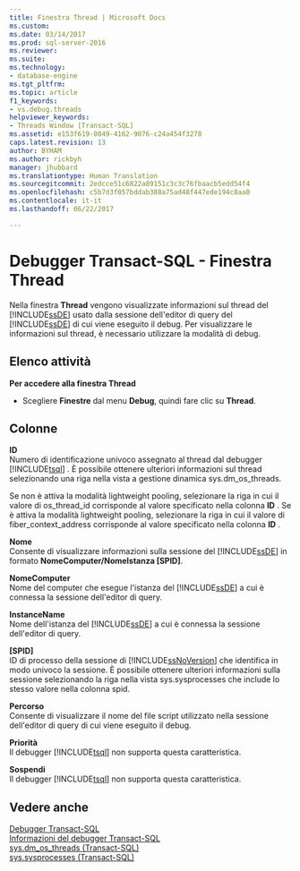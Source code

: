 ```yaml
---
title: Finestra Thread | Microsoft Docs
ms.custom: 
ms.date: 03/14/2017
ms.prod: sql-server-2016
ms.reviewer: 
ms.suite: 
ms.technology:
- database-engine
ms.tgt_pltfrm: 
ms.topic: article
f1_keywords:
- vs.debug.threads
helpviewer_keywords:
- Threads Window [Transact-SQL]
ms.assetid: e153f619-0049-4162-9076-c24a454f3278
caps.latest.revision: 13
author: BYHAM
ms.author: rickbyh
manager: jhubbard
ms.translationtype: Human Translation
ms.sourcegitcommit: 2edcce51c6822a89151c3c3c76fbaacb5edd54f4
ms.openlocfilehash: c5b7d3f057bddab388a75ad48f447ede194c8aa0
ms.contentlocale: it-it
ms.lasthandoff: 06/22/2017

---
```

# <a name="transact-sql-debugger---threads-window"></a>Debugger Transact-SQL - Finestra Thread
  Nella finestra **Thread** vengono visualizzate informazioni sul thread del [!INCLUDE[ssDE](../../includes/ssde-md.md)] usato dalla sessione dell'editor di query del [!INCLUDE[ssDE](../../includes/ssde-md.md)] di cui viene eseguito il debug. Per visualizzare le informazioni sul thread, è necessario utilizzare la modalità di debug.  
  
## <a name="task-list"></a>Elenco attività  
 **Per accedere alla finestra Thread**  
  
-   Scegliere **Finestre** dal menu **Debug**, quindi fare clic su **Thread**.  
  
## <a name="columns"></a>Colonne  
 **ID**  
 Numero di identificazione univoco assegnato al thread dal debugger [!INCLUDE[tsql](../../includes/tsql-md.md)] . È possibile ottenere ulteriori informazioni sul thread selezionando una riga nella vista a gestione dinamica sys.dm_os_threads.  
  
 Se non è attiva la modalità lightweight pooling, selezionare la riga in cui il valore di os_thread_id corrisponde al valore specificato nella colonna **ID** . Se è attiva la modalità lightweight pooling, selezionare la riga in cui il valore di fiber_context_address corrisponde al valore specificato nella colonna **ID** .  
  
 **Nome**  
 Consente di visualizzare informazioni sulla sessione del [!INCLUDE[ssDE](../../includes/ssde-md.md)] in formato **NomeComputer/NomeIstanza [SPID]**.  
  
 **NomeComputer**  
 Nome del computer che esegue l'istanza del [!INCLUDE[ssDE](../../includes/ssde-md.md)] a cui è connessa la sessione dell'editor di query.  
  
 **InstanceName**  
 Nome dell'istanza del [!INCLUDE[ssDE](../../includes/ssde-md.md)] a cui è connessa la sessione dell'editor di query.  
  
 **[SPID]**  
 ID di processo della sessione di [!INCLUDE[ssNoVersion](../../includes/ssnoversion-md.md)] che identifica in modo univoco la sessione. È possibile ottenere ulteriori informazioni sulla sessione selezionando la riga nella vista sys.sysprocesses che include lo stesso valore nella colonna spid.  
  
 **Percorso**  
 Consente di visualizzare il nome del file script utilizzato nella sessione dell'editor di query di cui viene eseguito il debug.  
  
 **Priorità**  
 Il debugger [!INCLUDE[tsql](../../includes/tsql-md.md)] non supporta questa caratteristica.  
  
 **Sospendi**  
 Il debugger [!INCLUDE[tsql](../../includes/tsql-md.md)] non supporta questa caratteristica.  
  
## <a name="see-also"></a>Vedere anche  
 [Debugger Transact-SQL](../../relational-databases/scripting/transact-sql-debugger.md)   
 [Informazioni del debugger Transact-SQL](../../relational-databases/scripting/transact-sql-debugger-information.md)   
 [sys.dm_os_threads &#40;Transact-SQL&#41;](../../relational-databases/system-dynamic-management-views/sys-dm-os-threads-transact-sql.md)   
 [sys.sysprocesses &#40;Transact-SQL&#41;](../../relational-databases/system-compatibility-views/sys-sysprocesses-transact-sql.md)  
  
  
